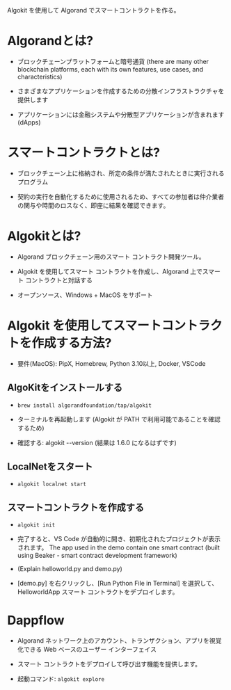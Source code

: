 
Algokit を使用して Algorand でスマートコントラクトを作る。

  

# Algorandとは?

- ブロックチェーンプラットフォームと暗号通貨 (there are many other blockchain platforms, each with its own features, use cases, and characteristics)

- さまざまなアプリケーションを作成するための分散インフラストラクチャを提供します

- アプリケーションには金融システムや分散型アプリケーションが含まれます (dApps)  


# スマートコントラクトとは?

- ブロックチェーン上に格納され、所定の条件が満たされたときに実行されるプログラム

- 契約の実行を自動化するために使用されるため、すべての参加者は仲介業者の関与や時間のロスなく、即座に結果を確認できます。
 

# Algokitとは?

- Algorand ブロックチェーン用のスマート コントラクト開発ツール。

- Algokit を使用してスマート コントラクトを作成し、Algorand 上でスマート コントラクトと対話する

- オープンソース、Windows + MacOS をサポート

  

# Algokit を使用してスマートコントラクトを作成する方法?

- 要件(MacOS): PipX, Homebrew, Python 3.10以上, Docker, VSCode

  

## AlgoKitをインストールする

- `brew install algorandfoundation/tap/algokit`

- ターミナルを再起動します (Algokit が PATH で利用可能であることを確認するため)

- 確認する: algokit --version (結果は 1.6.0 になるはずです)

  

## LocalNetをスタート

- `algokit localnet start`

  

## スマートコントラクトを作成する

- `algokit init`

- 完了すると、VS Code が自動的に開き、初期化されたプロジェクトが表示されます。 The app used in the demo contain one smart contract (built using Beaker - smart contract development framework)

- (Explain helloworld.py and demo.py)

- [demo.py] を右クリックし、[Run Python File in Terminal] を選択して、HelloworldApp スマート コントラクトをデプロイします。

  

# Dappflow

- Algorand ネットワーク上のアカウント、トランザクション、アプリを視覚化できる Web ベースのユーザー インターフェイス

- スマート コントラクトをデプロイして呼び出す機能を提供します。

- 起動コマンド: `algokit explore`






